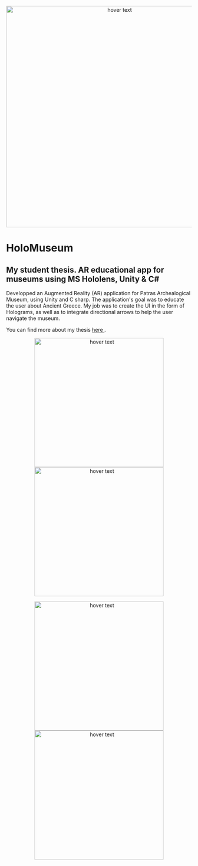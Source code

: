 
<p align="center">
  <img src="https://user-images.githubusercontent.com/34251172/131212931-b495b999-a82a-4681-99e3-5b7c9352698b.jpg" width="600" title="hover text">
</p>
<h1>HoloMuseum</h1>
<h2>My student thesis. AR educational app for museums using MS Hololens, Unity &amp; C#</h2>
<p>Developped an Augmented Reality (AR) application for Patras Archealogical Museum, using Unity and C sharp. The application's goal was to educate the user about Ancient Greece. My job was to create the UI in the form of Holograms, as well as to integrate directional arrows to help the user navigate the museum.</p>
<p>You can find more about my thesis <a href="http://hdl.handle.net/10889/14984">here </a>. </p>
<p align="center">
  <img src="https://user-images.githubusercontent.com/34251172/131212936-7ee82bec-bc4d-41f0-8a66-a7783e9cce29.jpg" width="350" title="hover text">
  <img src="https://user-images.githubusercontent.com/34251172/131212991-5d637350-27f1-4f3f-98a3-f260e3bc4796.jpg" width="350" title="hover text">
</p>
<p align="center">
  <img src="https://user-images.githubusercontent.com/34251172/131214410-cd4c7999-9dfd-4233-ad60-55075a4f6d95.jpg" width="350" title="hover text">
  <img src="https://user-images.githubusercontent.com/34251172/131214459-186ebc00-6f34-44e3-9f90-eadc12f8f586.jpg" width="350" title="hover text">
</p>





